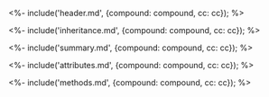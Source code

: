 <%- include('header.md', {compound: compound, cc: cc}); %>

<%- include('inheritance.md', {compound: compound, cc: cc}); %>

<%- include('summary.md', {compound: compound, cc: cc}); %>

<%- include('attributes.md', {compound: compound, cc: cc}); %>

<%- include('methods.md', {compound: compound, cc: cc}); %>
